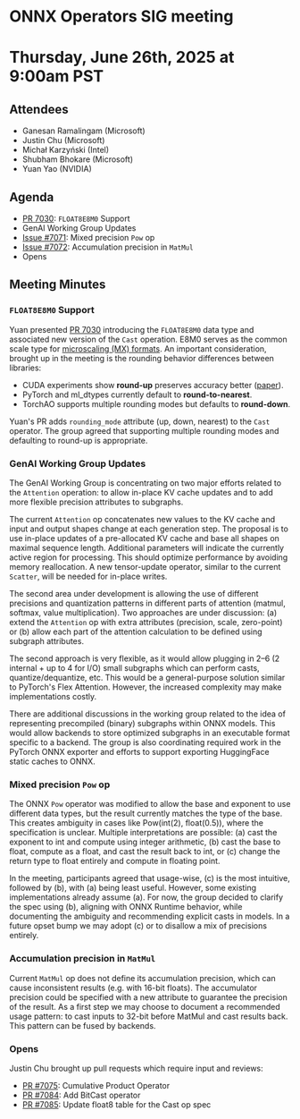 # ONNX Operators SIG meeting
# Thursday, June 26th, 2025 at 9:00am PST

## Attendees

* Ganesan Ramalingam (Microsoft)
* Justin Chu (Microsoft)
* Michał Karzyński (Intel)
* Shubham Bhokare (Microsoft)
* Yuan Yao (NVIDIA)

## Agenda

* [PR 7030](https://github.com/onnx/onnx/pull/7030): `FLOAT8E8M0` Support
* GenAI Working Group Updates
* [Issue #7071](https://github.com/onnx/onnx/issues/7071): Mixed precision `Pow` op
* [Issue #7072](https://github.com/onnx/onnx/issues/7072): Accumulation precision in `MatMul`
* Opens

## Meeting Minutes

### `FLOAT8E8M0` Support

Yuan presented [PR 7030](https://github.com/onnx/onnx/pull/7030) introducing the `FLOAT8E8M0` data type and associated
new version of the `Cast` operation. E8M0 serves as the common scale type for 
[microscaling (MX) formats](https://www.opencompute.org/documents/ocp-microscaling-formats-mx-v1-0-spec-final-pdf).
An important consideration, brought up in the meeting is the rounding behavior differences between libraries:

* CUDA experiments show **round-up** preserves accuracy better ([paper](https://arxiv.org/abs/2506.08027)).
* PyTorch and ml_dtypes currently default to **round-to-nearest**.
* TorchAO supports multiple rounding modes but defaults to **round-down**.

Yuan's PR adds `rounding_mode` attribute (up, down, nearest) to the `Cast` operator. The group agreed that supporting 
multiple rounding modes and defaulting to round-up is appropriate.

### GenAI Working Group Updates

The GenAI Working Group is concentrating on two major efforts related to the `Attention` operation: 
to allow in-place KV cache updates and to add more flexible precision attributes to subgraphs. 

The current `Attention` op concatenates new values to the KV cache and input and output shapes
change at each generation step. The proposal is to use in-place updates of a pre-allocated KV cache
and base all shapes on maximal sequence length. Additional parameters will indicate the currently active
region for processing. This should optimize performance by avoiding memory reallocation. A new tensor-update
operator, similar to the current `Scatter`, will be needed for in-place writes.

The second area under development is allowing the use of different precisions and quantization patterns
in different parts of attention (matmul, softmax, value multiplication). Two approaches are under discussion:
(a) extend the `Attention` op with extra attributes (precision, scale, zero-point) or (b) allow each part of 
the attention calculation to be defined using subgraph attributes. 

The second approach is very flexible, as it would allow plugging in 2–6 (2 internal + up to 4 for I/O) small subgraphs
which can perform casts, quantize/dequantize, etc. This would be a general-purpose solution similar to PyTorch's 
Flex Attention. However, the increased complexity may make implementations costly.

There are additional discussions in the working group related to the idea of representing precompiled (binary) 
subgraphs within ONNX models. This would allow backends to store optimized subgraphs in an executable format
specific to a backend. The group is also coordinating required work in the PyTorch ONNX exporter and 
efforts to support exporting HuggingFace static caches to ONNX.

### Mixed precision `Pow` op

The ONNX `Pow` operator was modified to allow the base and exponent to use different data types, but the result 
currently matches the type of the base. This creates ambiguity in cases like Pow(int(2), float(0.5)), where 
the specification is unclear. Multiple interpretations are possible: (a) cast the exponent to int and compute using 
integer arithmetic, (b) cast the base to float, compute as a float, and cast the result back to int, or 
(c) change the return type to float entirely and compute in floating point.

In the meeting, participants agreed that usage-wise, (c) is the most intuitive, followed by (b), 
with (a) being least useful. However, some existing implementations already assume (a). 
For now, the group decided to clarify the spec using (b), aligning with ONNX Runtime behavior, 
while documenting the ambiguity and recommending explicit casts in models. 
In a future opset bump we may adopt (c) or to disallow a mix of precisions entirely.

### Accumulation precision in `MatMul`

Current `MatMul` op does not define its accumulation precision, which can cause inconsistent results 
(e.g. with 16-bit floats). The accumulator precision could be specified with a new attribute to guarantee
the precision of the result. As a first step we may choose to document a recommended usage pattern: 
to cast inputs to 32-bit before MatMul and cast results back. This pattern can be fused by backends.

### Opens

Justin Chu brought up pull requests which require input and reviews:

* [PR #7075](https://github.com/onnx/onnx/pull/7075): Cumulative Product Operator
* [PR #7084](https://github.com/onnx/onnx/pull/7084): Add BitCast operator
* [PR #7085](https://github.com/onnx/onnx/pull/7085): Update float8 table for the Cast op spec
